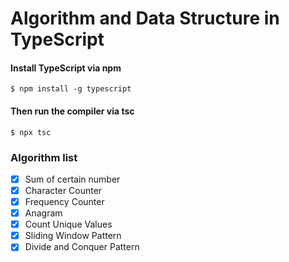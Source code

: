 # Algorithm and Data Structure in TypeScript

#### Install TypeScript via npm

`$ npm install -g typescript`

#### Then run the compiler via tsc

`$ npx tsc`

### Algorithm list

- [x] Sum of certain number
- [x] Character Counter
- [x] Frequency Counter
- [x] Anagram
- [x] Count Unique Values
- [x] Sliding Window Pattern
- [x] Divide and Conquer Pattern

